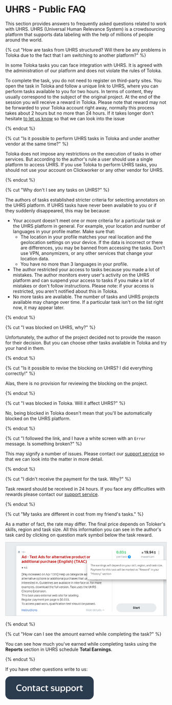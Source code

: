 # UHRS - Public FAQ

This section provides answers to frequently asked questions related to work with UHRS. UHRS (Universal Human Relevance System) is a crowdsourcing platform that supports data labeling with the help of millions of people around the world.

{% cut "How are tasks from UHRS structured? Will there be any problems in Toloka due to the fact that I am switching to another platform?" %}

In some Toloka tasks you can face integration with UHRS. It is agreed with the administration of our platform and does not violate the rules of Toloka.

To complete the task, you do not need to register on third-party sites. You open the task in Toloka and follow a unique link to UHRS, where you can perform tasks available to you for two hours. In terms of content, they usually correspond to the subject of the original project. At the end of the session you will receive a reward in Toloka. Please note that reward may not be forwarded to your Toloka account right away, normally this process takes about 2 hours but no more than 24 hours. If it takes longer don't hesitate [to let us know](troubleshooting/support.md#contact) so that we can look into the issue

{% endcut %}

{% cut "Is it possible to perform UHRS tasks in Toloka and under another vendor at the same time?" %}

Toloka does not impose any restrictions on the execution of tasks in other services. But according to the author's rule a user should use a single platform to access UHRS. If you use Toloka to perform UHRS tasks, you should not use your account on Clickworker or any other vendor for UHRS.

{% endcut %}

{% cut "Why don't I see any tasks on UHRS?" %}

The authors of tasks established stricter criteria for selecting annotators on the UHRS platform. If UHRS tasks have never been available to you or if they suddenly disappeared, this may be because:

- Your account doesn't meet one or more criteria for a particular task or the UHRS platform in general. For example, your location and number of languages in your profile matter.
  Make sure that:
  - The location in your profile matches your real location and the geolocation settings on your device. If the data is incorrect or there are differences, you may be banned from accessing the tasks.
    Don't use VPN, anonymizers, or any other services that change your location data.
  - You have no more than 3 languages in your profile.
- The author restricted your access to tasks because you made a lot of mistakes. The author monitors every user's activity on the UHRS platform and can suspend your access to tasks if you make a lot of mistakes or don't follow instructions. Please note: if your access is restricted, you aren't notified about this in Toloka.
- No more tasks are available. The number of tasks and UHRS projects available may change over time. If a particular task isn't on the list right now, it may appear later.

{% endcut %}

{% cut "I was blocked on UHRS, why?" %}

Unfortunately, the author of the project decided not to provide the reason for their decision. Вut you can choose other tasks available in Toloka and try your hand in them.

{% endcut %}

{% cut "Is it possible to revise the blocking on UHRS? I did everything correctly!" %}

Alas, there is no provision for reviewing the blocking on the project.

{% endcut %}

{% cut "I was blocked in Toloka. Will it affect UHRS?" %}

No, being blocked in Toloka doesn't mean that you'll be automatically blocked on the UHRS platform.

{% endcut %}

{% cut "I followed the link, and I have a white screen with an `Error` message. Is something broken?" %}

This may signify a number of issues. Please contact our [support service](troubleshooting/troubleshooting.md#contact) so that we can look into the matter in more detail.

{% endcut %}

{% cut "I didn't receive the payment for the task. Why?" %}

Task reward should be received in 24 hours. If you face any difficulties with rewards please contact our [support service](troubleshooting/troubleshooting.md#contact).

{% endcut %}

{% cut "My tasks are different in cost from my friend's tasks." %}

As a matter of fact, the rate may differ. The final price depends on Toloker's skills, region and task size. All this information you can see in the author's task card by clicking on question mark symbol below the task reward.

![](assets/cost.png)

{% endcut %}

{% cut "How can I see the amount earned while completing the task?" %}

You can see how much you've earned while completing tasks using the **Reports** section in UHRS schedule **Total Earnings**.

{% endcut %}

If you have other questions write to us:

[![](assets/buttons/contact-support.svg)](troubleshooting/troubleshooting.md#contact)

